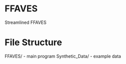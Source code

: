 # FFAVES
Streamlined FFAVES

# File Structure
FFAVES/
    - main program
Synthetic_Data/
    - example data
